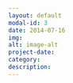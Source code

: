 ```yaml
---
layout: default
modal-id: 3
date: 2014-07-16
img: 
alt: image-alt
project-date: 
category: 
description: 
---
```

